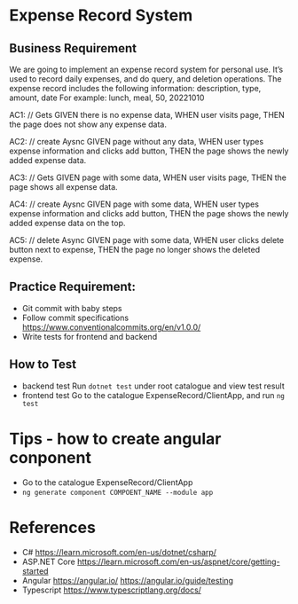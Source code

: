 # Expense Record System

## Business Requirement
We are going to implement an expense record system for personal use.
It’s used to record daily expenses, and do query, and deletion operations.
The expense record includes the following information: description, type, amount, date
For example: lunch, meal, 50, 20221010

AC1: // Gets
GIVEN there is no expense data, 
WHEN user visits page, 
THEN the page does not show any expense data.

AC2: // create Aysnc
GIVEN page without any data, 
WHEN user types expense information and clicks add button, 
THEN the page shows the newly added expense data.

AC3: // Gets
GIVEN page with some data, 
WHEN user visits page, 
THEN the page shows all expense data.

AC4: // create Aysnc
GIVEN page with some data, 
WHEN user types expense information and clicks add button, 
THEN the page shows the newly added expense data on the top.

AC5: // delete Async
GIVEN page with some data, 
WHEN user clicks delete button next to expense, 
THEN the page no longer shows the deleted expense.

## Practice Requirement:
- Git commit with baby steps
- Follow commit specifications https://www.conventionalcommits.org/en/v1.0.0/
- Write tests for frontend and backend

## How to Test
- backend test
    Run `dotnet test` under root catalogue and view test result
- frontend test
    Go to the catalogue ExpenseRecord/ClientApp, and run `ng test`
 
# Tips - how to create angular conponent
- Go to the catalogue ExpenseRecord/ClientApp
- `ng generate component COMPOENT_NAME --module app`

# References
- C# 
    https://learn.microsoft.com/en-us/dotnet/csharp/
- ASP.NET Core
    https://learn.microsoft.com/en-us/aspnet/core/getting-started
- Angular
    https://angular.io/
    https://angular.io/guide/testing
- Typescript
    https://www.typescriptlang.org/docs/